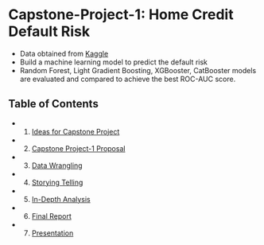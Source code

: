 # Capstone-Project-1: Home Credit Default Risk

- Data obtained from [Kaggle](https://www.kaggle.com/c/home-credit-default-risk/data)
- Build a machine learning model to predict the default risk
- Random Forest, Light Gradient Boosting, XGBooster, CatBooster models are evaluated and compared to achieve the best ROC-AUC score.

## Table of Contents
- 1. [Ideas for Capstone Project](https://github.com/jyin82/Capstone-Project-1/blob/master/Reports/1.%20Ideas%20for%20Capstone%20Project.docx)
- 2. [Capstone Project-1 Proposal](https://github.com/jyin82/Capstone-Project-1/blob/master/Reports/2.%20Capstone%20Project-1%20Proposal.docx)
- 3. [Data Wrangling](https://github.com/jyin82/Capstone-Project-1/blob/master/Reports/3.%20Data%20Wrangling.docx)
- 4. [Storying Telling](https://github.com/jyin82/Capstone-Project-1/blob/master/Reports/4.%20Story%20Telling.ipynb)
- 5. [In-Depth Analysis](https://github.com/jyin82/Capstone-Project-1/blob/master/Reports/5.%20In-Depth%20Analysis.ipynb)
- 6. [Final Report](https://github.com/jyin82/Capstone-Project-1/blob/master/Reports/6.%20Final%20Report-Home%20Credit%20Default%20Risk.docx)
- 7. [Presentation](https://github.com/jyin82/Capstone-Project-1/blob/master/Reports/7.%20Presentation-Home%20Credit%20Default%20Risk.pptx)
